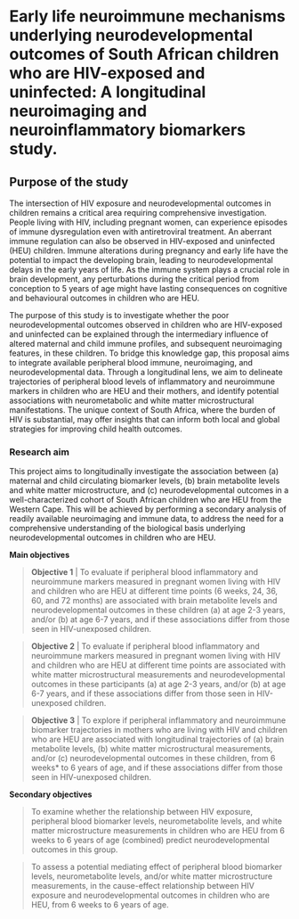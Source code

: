 # Early life neuroimmune mechanisms underlying neurodevelopmental outcomes of South African children who are HIV-exposed and uninfected: A longitudinal neuroimaging and neuroinflammatory biomarkers study.

## Purpose of the study

The intersection of HIV exposure and neurodevelopmental outcomes in children remains a critical area requiring comprehensive investigation. People living with HIV, including pregnant women, can experience episodes of immune dysregulation even with antiretroviral treatment. An aberrant immune regulation can also be observed in HIV-exposed and uninfected (HEU) children. Immune alterations during pregnancy and early life have the potential to impact the developing brain, leading to neurodevelopmental delays in the early years of life. As the immune system plays a crucial role in brain development, any perturbations during the critical period from conception to 5 years of age might have lasting consequences on cognitive and behavioural outcomes in children who are HEU. 

The purpose of this study is to investigate whether the poor neurodevelopmental outcomes observed in children who are HIV-exposed and uninfected can be explained through the intermediary influence of altered maternal and child immune profiles, and subsequent neuroimaging features, in these children. To bridge this knowledge gap, this proposal aims to integrate available peripheral blood immune, neuroimaging, and neurodevelopmental data. Through a longitudinal lens, we aim to delineate trajectories of peripheral blood levels of inflammatory and neuroimmune markers in children who are HEU and their mothers, and identify potential associations with neurometabolic and white matter microstructural manifestations. The unique context of South Africa, where the burden of HIV is substantial, may offer insights that can inform both local and global strategies for improving child health outcomes.

### Research aim

This project aims to longitudinally investigate the association between (a) maternal and child circulating biomarker levels, (b) brain metabolite levels and white matter microstructure, and (c) neurodevelopmental outcomes in a well-characterized cohort of South African children who are HEU from the Western Cape. This will be achieved by performing a secondary analysis of readily available neuroimaging and immune data, to address the need for a comprehensive understanding of the biological basis underlying neurodevelopmental outcomes in children who are HEU. 

**Main objectives**

> **Objective 1** | To evaluate if peripheral blood inflammatory and neuroimmune markers measured in pregnant women living with HIV and children who are HEU at different time points (6 weeks, 24, 36, 60, and 72 months) are associated with brain metabolite levels and neurodevelopmental outcomes in these children (a) at age 2-3 years, and/or (b) at age 6-7 years, and if these associations differ from those seen in HIV-unexposed children.

> **Objective 2** | To evaluate if peripheral blood inflammatory and neuroimmune markers measured in pregnant women living with HIV and children who are HEU at different time points are associated with white matter microstructural measurements and neurodevelopmental outcomes in these participants (a) at age 2-3 years, and/or (b) at age 6-7 years, and if these associations differ from those seen in HIV-unexposed children.

> **Objective 3** | To explore if peripheral inflammatory and neuroimmune biomarker trajectories in mothers who are living with HIV and children who are HEU are associated with longitudinal trajectories of (a) brain metabolite levels, (b) white matter microstructural measurements, and/or (c) neurodevelopmental outcomes in these children, from 6 weeks* to 6 years of age, and if these associations differ from those seen in HIV-unexposed children.

**Secondary objectives**

> To examine whether the relationship between HIV exposure, peripheral blood biomarker levels, neurometabolite levels, and white matter microstructure measurements in children who are HEU from 6 weeks to 6 years of age (combined) predict neurodevelopmental outcomes in this group.

> To assess a potential mediating effect of peripheral blood biomarker levels, neurometabolite levels, and/or white matter microstructure measurements, in the cause-effect relationship between HIV exposure and neurodevelopmental outcomes in children who are HEU, from 6 weeks to 6 years of age.
